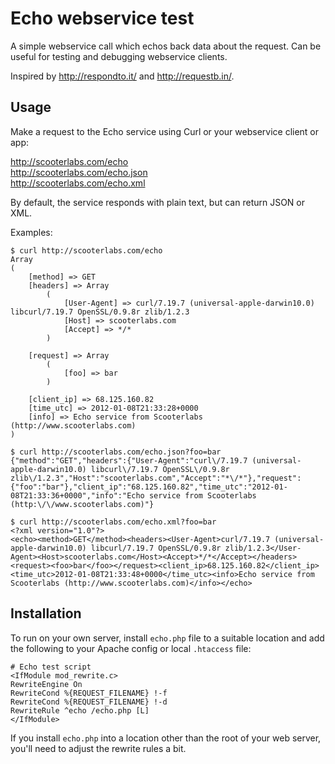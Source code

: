 # Echo webservice test

A simple webservice call which echos back data about the request.
Can be useful for testing and debugging webservice clients.

Inspired by http://respondto.it/ and http://requestb.in/.

## Usage

Make a request to the Echo service using Curl or your webservice 
client or app:

http://scooterlabs.com/echo  
http://scooterlabs.com/echo.json  
http://scooterlabs.com/echo.xml  

By default, the service responds with plain text, but can return 
JSON or XML.

Examples:

    $ curl http://scooterlabs.com/echo
    Array
    (
        [method] => GET
        [headers] => Array
            (
                [User-Agent] => curl/7.19.7 (universal-apple-darwin10.0) libcurl/7.19.7 OpenSSL/0.9.8r zlib/1.2.3
                [Host] => scooterlabs.com
                [Accept] => */*
            )

        [request] => Array
            (
                [foo] => bar
            )

        [client_ip] => 68.125.160.82
        [time_utc] => 2012-01-08T21:33:28+0000
        [info] => Echo service from Scooterlabs (http://www.scooterlabs.com)
    )

    $ curl http://scooterlabs.com/echo.json?foo=bar
    {"method":"GET","headers":{"User-Agent":"curl\/7.19.7 (universal-apple-darwin10.0) libcurl\/7.19.7 OpenSSL\/0.9.8r zlib\/1.2.3","Host":"scooterlabs.com","Accept":"*\/*"},"request":{"foo":"bar"},"client_ip":"68.125.160.82","time_utc":"2012-01-08T21:33:36+0000","info":"Echo service from Scooterlabs (http:\/\/www.scooterlabs.com)"}

    $ curl http://scooterlabs.com/echo.xml?foo=bar
    <?xml version="1.0"?>
    <echo><method>GET</method><headers><User-Agent>curl/7.19.7 (universal-apple-darwin10.0) libcurl/7.19.7 OpenSSL/0.9.8r zlib/1.2.3</User-Agent><Host>scooterlabs.com</Host><Accept>*/*</Accept></headers><request><foo>bar</foo></request><client_ip>68.125.160.82</client_ip><time_utc>2012-01-08T21:33:48+0000</time_utc><info>Echo service from Scooterlabs (http://www.scooterlabs.com)</info></echo>

## Installation

To run on your own server, install `echo.php` file to a suitable location 
and add the following to your Apache config or local `.htaccess` file:

    # Echo test script
    <IfModule mod_rewrite.c>
    RewriteEngine On
    RewriteCond %{REQUEST_FILENAME} !-f
    RewriteCond %{REQUEST_FILENAME} !-d
    RewriteRule ^echo /echo.php [L]
    </IfModule>

If you install `echo.php` into a location other than the root of your
web server, you'll need to adjust the rewrite rules a bit.


